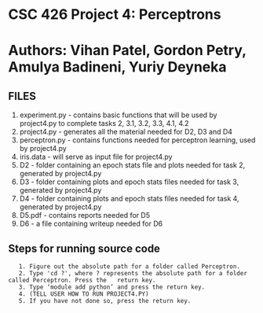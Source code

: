 # CSC 426 Project 4: Perceptrons
# Authors: Vihan Patel, Gordon Petry, Amulya Badineni, Yuriy Deyneka

## FILES

  1. experiment.py - contains basic functions that will be used by project4.py to complete tasks 2, 3.1, 3.2, 3.3, 4.1, 4.2
  2. project4.py - generates all the material needed for D2, D3 and D4
  3. perceptron.py - contains functions needed for perceptron learning, used by project4.py
  4. iris.data - will serve as input file for project4.py
  5. D2 - folder containing an epoch stats file and plots needed for task 2, generated by project4.py
  6. D3 - folder containing plots and epoch stats files needed for task 3, generated by project4.py
  7. D4 - folder containing plots and epoch stats files needed for task 4, generated by project4.py
  8. D5.pdf - contains reports needed for D5
  9. D6 - a file containing writeup needed for D6

## Steps for running source code

``` 
   1. Figure out the absolute path for a folder called Perceptron. 
   2. Type 'cd ?', where ? represents the absolute path for a folder called Perceptron. Press the   return key.
   3. Type ‘module add python’ and press the return key.
   4. (TELL USER HOW TO RUN PROJECT4.PY)
   5. If you have not done so, press the return key.
```
